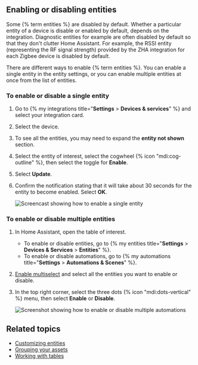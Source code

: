 ## Enabling or disabling entities

Some {% term entities %} are disabled by default. Whether a particular entity of a device is disable or enabled by default, depends on the integration. Diagnostic entities for example are often disabled by default so that they don't clutter Home Assistant. For example, the RSSI entity (representing the RF signal strength) provided by the ZHA integration for each Zigbee device is disabled by default.

There are different ways to enable {% term entities %}. You can enable a single entity in the entity settings, or you can enable multiple entities at once from the list of entities.

### To enable or disable a single entity

1. Go to {% my integrations title="**Settings** > **Devices & services**" %} and select your integration card.
2. Select the device.
3. To see all the entities, you may need to expand the **entity not shown** section.
4. Select the entity of interest, select the cogwheel {% icon "mdi:cog-outline" %}, then select the toggle for **Enable**.
5. Select **Update**.
6. Confirm the notification stating that it will take about 30 seconds for the entity to become enabled. Select **OK**.

   ![Screencast showing how to enable a single entity](/images/docs/configuration/enable_entity.webp)

### To enable or disable multiple entities

1. In Home Assistant, open the table of interest.
   - To enable or disable entities, go to {% my entities title="**Settings** > **Devices & Services** > **Entities**" %}.
   - To enable or disable automations, go to {% my automations title="**Settings** > **Automations & Scenes**" %}.
2. [Enable multiselect](/docs/organizing/tables) and select all the entities you want to enable or disable.
3. In the top right corner, select the three dots {% icon "mdi:dots-vertical" %} menu, then select **Enable** or **Disable**.

   ![Screenshot showing how to enable or disable multiple automations](/images/organizing/enable_disable.png)

## Related topics

- [Customizing entities](/docs/configuration/customizing-devices/)
- [Grouping your assets](/docs/organizing/)
- [Working with tables](/docs/organizing/tables)
